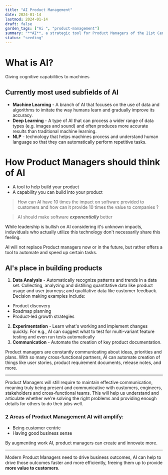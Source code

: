 ```yaml
---
title: "AI Product Management"
date: 2024-01-14
lastmod: 2024-01-14
draft: false
garden_tags: ["Ai ", "product-management"]
summary: "**AI**, a strategic tool for Product Managers of the 21st Century"
status: "seeding"
---
```


# What is AI? 

Giving cognitive capabilities to machines

## Currently most used subfields of AI

- **Machine Learning** - A branch of AI that focuses on the use of data and algorithms to 
imitate the way humans learn and gradually improve its accuracy.
- **Deep Learning** - A type of AI that can process a wider range of data types (e.g. images 
and sound) and often produces more accurate results than traditional machine learning.
- **NLP** - technology that helps machines process and 
understand human language so that they can automatically perform repetitive tasks.

# How Product Managers should think of AI 
- A tool to help build your product
- A capability you can build into your product

> How can AI have 10 times the impact on software provided to customers and how can it provide 10 times the value to companies ? 

> AI should make software ***exponentially*** better

While leadership is bullish on AI considering it's unknown impacts, induviduals who actually utilize this technology don't necessarily share this feeling.

AI will not replace Product managers now or in the future, but rather offers a tool to automate and speed up certain tasks.

## AI's place in building products

1. **Data Analysis** - Automatically recognize patterns and trends in a data set. Collecting, analyzing and distilling quantitative data like product usage and user journeys; and qualitative data like customer feedback.
Decision making examples include: 
- Product discovery
- Roadmap planning
- Product-led growth strategies
2. **Experimentation** - Learn what's working and implement changes quickly.
For e.g., AI can suggest what to test for multi-variant feature testing and even run tests automatically
3. **Communication** - Automate the creation of key product documentation.

Product managers are constantly communicating about ideas, priorities and plans. With so many cross-functional partners, AI can automate creation of things like user stories, product requirement documents, release notes, and more. 

----

Product Managers will still require to maintain effective communication, meaning  truly being present and communicative with customers, engineers, stakeholders and cross-functional teams. This will help us understand and articulate whether we're solving the right problems and providing enough details for others to do their jobs well.

### 2 Areas of Product Management AI will amplify:
- Being customer centric
- Having good business sense

By augmenting work AI, product managers can create and innovate more.


--- 

Modern Product Managers need to drive business outcomes, AI can help to drive those outcomes faster and more efficiently, freeing them up to provide **more value to customers**.